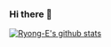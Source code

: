 ### Hi there 👋

[![Ryong-E's github stats](https://github-readme-stats.vercel.app/api?username=Ryong-E)](https://github.com/anuraghazra/github-readme-stats)
